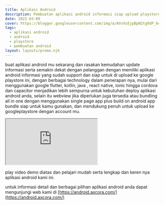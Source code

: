 ```yaml
---
title: Aplikasi Android
description: Pembuatan aplikasi android informasi siap upload playstore.
date: 2022-03-09
cover: https://blogger.googleusercontent.com/img/a/AVvXsEjpBpN2tg9dP_6cIpnC8QHFsDqNAfXXSED8J7MPreRx-goiAnignUXZGRyBj3Fi5XP1yohqnvxEV2sqSVINGFBiDC9dt5wpng311-bn7A2fwYeAv1CW53gjx2ddi-HUFYdE-1kcjfbyQF0O91xV4CKBDnDXdo2xGVqYiX9syDqoQ825x2lMa9I-vO1LNg=s1024
tags:
  - aplikasi android
  - android
  - playstore
  - pembuatan android
layout: layouts/promo.njk
---
```


buat aplikasi android mu sekarang dan rasakan kemudahan update informasi serta semakin dekat dengan pelanggan dengan memiliki aplikasi android informasi yang sudah support dan siap untuk di upload ke google playstore ini, dengan berbagai technology dalam penerapan nya, mulai dari menggunakan google flutter, kotlin, java , react native, ionic hingga cordova dan capacitor menjadikan lebih sempurna untuk kebutuhan deploy aplikasi android anda, selain itu webview jika diperlukan juga tersedia atau bundling all in one dengan menggunakan single page app plus build on android app bundle siap untuk kamu gunakan, dan mendukung penuh untuk upload ke googleplaystore dengan account mu.

<div class="ratio ratio-16x9">
  <iframe src="https://www.youtube.com/embed/videoseries?list=PLQDm6k9_HvYPP_Xo8fwAzuFWiTl-1_zRi" class="rounded shadow" title="pembuatan aplikasi android" allowfullscreen></iframe>
</div>

play video demo diatas dan pelajari mudah serta lengkap dan keren nya aplikasi android kami ini.

untuk informasi detail dan berbagai pilihan aplikasi android anda dapat mengunjungi web kami di [https://android.axcora.com/](https://android.axcora.com/)
